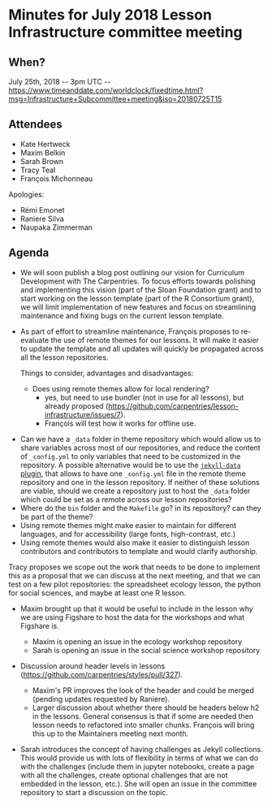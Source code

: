 # Minutes for July 2018 Lesson Infrastructure committee meeting

## When?

July 25th, 2018 -- 3pm UTC -- https://www.timeanddate.com/worldclock/fixedtime.html?msg=Infrastructure+Subcommittee+meeting&iso=20180725T15

## Attendees

* Kate Hertweck
* Maxim Belkin
* Sarah Brown
* Tracy Teal
* François Michonneau


Apologies: 

* Rémi Emonet
* Raniere Silva
* Naupaka Zimmerman

## Agenda

* We will soon publish a blog post outlining our vision for Curriculum
  Development with The Carpentries. To focus efforts towards polishing and
  implementing this vision (part of the Sloan Foundation grant) and to start
  working on the lesson template (part of the R Consortium grant), we will limit
  implementation of new features and focus on streamlining maintenance and
  fixing bugs on the current lesson template.
  
* As part of effort to streamline maintenance, François proposes to re-evaluate
  the use of remote themes for our lessons. It will make it easier to update the
  template and all updates will quickly be propagated across all the lesson
  repositories.
  
  Things to consider, advantages and disadvantages:
  - Does using remote themes allow for local rendering?
    * yes, but need to use bundler (not in use for all lessons), but already proposed (https://github.com/carpentries/lesson-infrastructure/issues/7).
    * François will test how it works for offline use.
 - Can we have a `_data` folder in theme repository which would allow us to
   share variables across most of our repositories, and reduce the content of
   `_config.yml` to only variables that need to be customized in the repository.
   A possible alternative would be to use the [`jekyll-data` plugin](https://github.com/ashmaroli/jekyll-data),
   that allows to have one `_config.yml` file in the remote theme repository and
   one in the lesson repository. If neither of these solutions are viable,
   should we create a repository just to host the `_data` folder which could be
   set as a remote across our lesson repositories?
 - Where do the `bin` folder and the `Makefile` go? in its repository? can they
   be part of the theme?
 - Using remote themes might make easier to maintain for different languages,
   and for accessibility (large fonts, high-contrast, etc.)
 - Using remote themes would also make it easier to distinguish lesson
   contributors and contributors to template and would clarify authorship.
   
Tracy proposes we scope out the work that needs to be done to implement this as
a proposal that we can discuss at the next meeting, and that we can test on a
few pilot repositories: the spreadsheet ecology lesson, the python for social
sciences, and maybe at least one R lesson.

* Maxim brought up that it would be useful to include in the lesson why we are using Figshare to host the data for the workshops and what Figshare is.
  - Maxim is opening an issue in the ecology workshop repository
  - Sarah is opening an issue in the social science workshop repository
  
* Discussion around header levels in lessons
  (https://github.com/carpentries/styles/pull/327).
  - Maxim's PR improves the look of the header and could be merged (pending updates requested by Raniere).
  - Larger discussion about whether there should be headers below h2 in the
    lessons. General consensus is that if some are needed then lesson needs to
    refactored into smaller chunks. François will bring this up to the
    Maintainers meeting next month.
    
* Sarah introduces the concept of having challenges as Jekyll collections. This
  would provide us with lots of flexibility in terms of what we can do with the
  challenges (include them in jupyter notebooks, create a page with all the
  challenges, create optional challenges that are not embedded in the lesson,
  etc.). She will open an issue in the committee repository to start a
  discussion on the topic.
